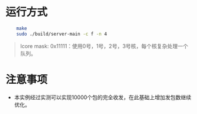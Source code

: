 # 运行方式
``` bash
    make
    sudo ./build/server-main -c f -n 4
```
> lcore mask: 0x11111：使用0号，1号，2号，3号核，每个核复杂处理一个队列。

# 注意事项
- 本实例经过实测可以实现10000个包的完全收发，在此基础上增加发包数继续优化。